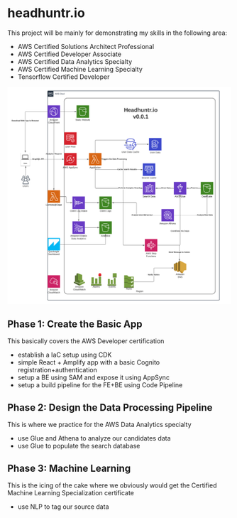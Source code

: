 # headhuntr.io
This project will be mainly for demonstrating my skills in the following area:
- AWS Certified Solutions Architect Professional
- AWS Certified Developer Associate
- AWS Certified Data Analytics Specialty
- AWS Certified Machine Learning Specialty
- Tensorflow Certified Developer


![Architecture](images/HH2ArchitectureV1.0.0.png)

## Phase 1: Create the Basic App
This basically covers the AWS Developer certification
- establish a IaC setup using CDK
- simple React + Amplify app with a basic Cognito registration+authentication
- setup a BE using SAM and expose it using AppSync
- setup a build pipeline for the FE+BE using Code Pipeline

## Phase 2: Design the Data Processing Pipeline
This is where we practice for the AWS Data Analytics specialty
- use Glue and Athena to analyze our candidates data
- use Glue to populate the search database

## Phase 3: Machine Learning
This is the icing of the cake where we obviously would get the Certified Machine Learning Specialization certificate
- use NLP to tag our source data
